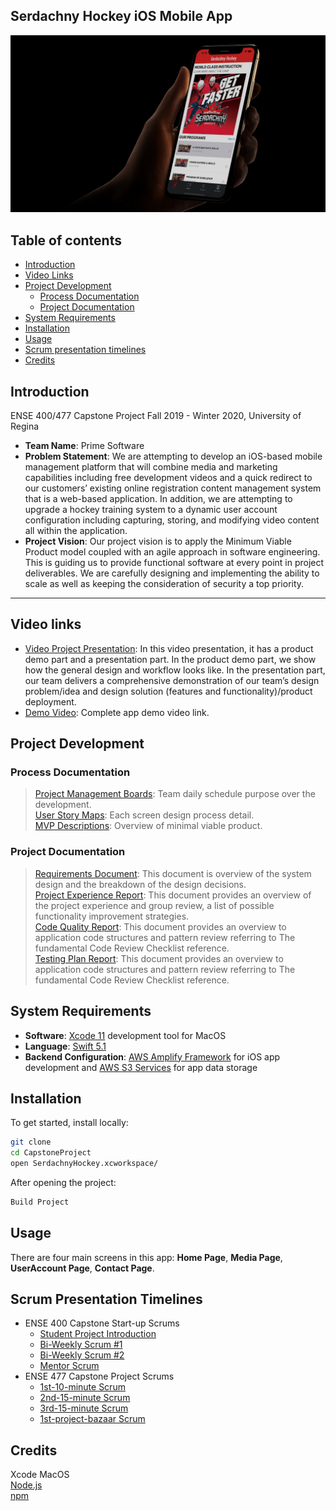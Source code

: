 ## Serdachny Hockey iOS Mobile App

![alt text](images/iPhone-XS-Mockup-new.jpg "Serdachny Hockey IOS Moblie App")

## Table of contents
- [Introduction](#introduction)
- [Video Links](#video-links)
- [Project Development](#project-development)
  - [Process Documentation](#process-doumentation)
  - [Project Documentation](#project-documentation)
- [System Requirements](#system-requirements)
- [Installation](#installation)
- [Usage](#usage)
- [Scrum presentation timelines](#scrum-presentation-timelines)
- [Credits](#credits)

## Introduction
ENSE 400/477 Capstone Project Fall 2019 - Winter 2020, University of Regina
- **Team Name**: Prime Software
- **Problem Statement**: We are attempting to develop an iOS-based mobile management platform that will combine media and marketing capabilities including free development videos and a quick redirect to our customers’ existing online registration content management system that is a web-based application. In addition, we are attempting to upgrade a hockey training system to a dynamic user account configuration including capturing, storing, and modifying video content all within the application.
- **Project Vision**: Our project vision is to apply the Minimum Viable Product model coupled with an agile approach in software engineering. This is guiding us to provide functional software at every point in project deliverables.  We are carefully designing and implementing the ability to scale as well as keeping the consideration of security a top priority.
***

## Video links
- [Video Project Presentation](https://www.markdownguide.org/cheat-sheet/): In this video presentation, it has a product demo part and a presentation part. In the product demo part, we show how the general design and workflow looks like. In the presentation part, our team delivers a comprehensive demonstration of our team’s design problem/idea and design solution (features and functionality)/product deployment.
- [Demo Video](https://www.markdownguide.org/cheat-sheet/): Complete app demo video link.

## Project Development
### Process Documentation
> [Project Management Boards](ProcessAndProjectDocumentation/ProcessDocumentation/Project-Managment-Boards): Team daily schedule purpose over the development.  
> [User Story Maps](ProcessAndProjectDocumentation/ProcessDocumentation/User-Story-Maps): Each screen design process detail.  
> [MVP Descriptions](ProcessAndProjectDocumentation/ProcessDocumentation/MVP_Descriptions.pdf): Overview of minimal viable product.  

### Project Documentation
> [Requirements Document](ProcessAndProjectDocumentation/ProjectDocumentation/Requirements%20Document.pdf): This document is overview of the system design and the breakdown of the design decisions.  
> [Project Experience Report](ExcecutiveSummaries/ProjectExperienceReport.pdf): This document provides an overview of the project experience and group review, a list of possible functionality improvement strategies.  
> [Code Quality Report](ExcecutiveSummaries/CodeQualityReport.pdf): This document provides an overview to application code structures and pattern review referring to The fundamental Code Review Checklist reference.  
> [Testing Plan Report](ProcessAndProjectDocumentation/ProjectDocumentation/Testing%20Plan.pdf): This document provides an overview to application code structures and pattern review referring to The fundamental Code Review Checklist reference.

## System Requirements
- **Software**: [Xcode 11](https://developer.apple.com/xcode/) development tool for MacOS
- **Language**: [Swift 5.1](https://developer.apple.com/swift/)
- **Backend Configuration**: [AWS Amplify Framework](https://aws-amplify.github.io/docs/sdk/ios/start?ref=amplify-iOS-btn) for iOS app development and [AWS S3 Services](https://aws.amazon.com/s3/) for app data storage

## Installation
To get started, install locally:

```sh
git clone  
cd CapstoneProject  
open SerdachnyHockey.xcworkspace/
```
After opening the project:
```sh
Build Project
```

## Usage
There are four main screens in this app: **Home Page**, **Media Page**, **UserAccount Page**, **Contact Page**.

## Scrum Presentation Timelines
- ENSE 400 Capstone Start-up Scrums  
    - [Student Project Introduction](ProcessAndProjectDocumentation/ProcessDocumentation/Presentations/ENSE400/Spet-27th-Student-Project-Introductions.pdf)  
    - [Bi-Weekly Scrum #1](ProcessAndProjectDocumentation/ProcessDocumentation/Presentations/ENSE400/Oct-11th-Bi-Weekly-Scrum.pdf)  
    - [Bi-Weekly Scrum #2](ProcessAndProjectDocumentation/ProcessDocumentation/Presentations/ENSE400/Oct%2025th%20Bi-Weekly%20Scrum.pdf)  
    - [Mentor Scrum](ProcessAndProjectDocumentation/ProcessDocumentation/Presentations/ENSE400/Nov-22nd-Mentor-Scrum.pdf)  
- ENSE 477 Capstone Project Scrums
    - [1st-10-minute Scrum](ProcessAndProjectDocumentation/ProcessDocumentation/Presentations/ENSE477/Jan-14th-Bi-Weekly-Scrum.pdf)  
    - [2nd-15-minute Scrum](ProcessAndProjectDocumentation/ProcessDocumentation/Presentations/ENSE477/Jan%2028th%20Bi-Weekly%20Scrum.pdf)  
    - [3rd-15-minute Scrum](ProcessAndProjectDocumentation/ProcessDocumentation/Presentations/ENSE477/Feb-25th-Bi-Weekly-Scrum.pdf)  
    - [1st-project-bazaar Scrum](ProcessAndProjectDocumentation/ProcessDocumentation/Presentations/ENSE477/Mar-10th-Bi-Weekly-Scrum.pdf)  
 
## Credits
Xcode MacOS  
[Node.js](https://nodejs.org/en/)    
[npm](https://www.npmjs.com)
